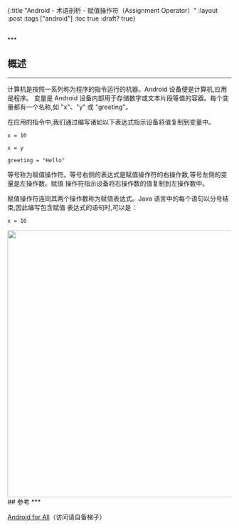 {:title "Android - 术语剖析 - 赋值操作符（Assignment Operator）"
 :layout :post
 :tags  ["android"]
 :toc true
 :draft? true}

<br>
***
<br>

## 概述
***

计算机是按照一系列称为程序的指令运行的机器。Android 设备便是计算机,应用是程序。
变量是 Android 设备内部用于存储数字或文本片段等值的容器。每个变量都有一个名称,如 "x"、"y" 或
"greeting"。

在应用的指令中,我们通过编写诸如以下表达式指示设备将值复制到变量中。

```
x = 10

x = y

greeting = "Hello"
```

等号称为赋值操作符。等号右侧的表达式是赋值操作符的右操作数,等号左侧的变量是左操作数。赋值
操作符指示设备将右操作数的值复制到左操作数中。

赋值操作符连同其两个操作数称为赋值表达式。Java 语言中的每个语句以分号结束,因此编写包含赋值
表达式的语句时,可以是：

```
x = 10
```

<img src="http://oem503hzx.bkt.clouddn.com/Android-for-All-Assignment-Operator.png" width="600"/>

<br>
## 参考
***

[Android for All](https://developers.google.com/android/for-all/vocab-words/)（访问请自备梯子）
